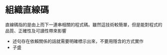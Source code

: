# 組織直線碼
直線碼指的是由上而下一連串相關的程式碼。雖然這技術較簡單，但是能對程式的品質、正確性及可讀性帶來影響
* 述句存在依賴關係的話就需要明確標示出來，不要用隱含的方式實作
* 子盛


<!--stackedit_data:
eyJoaXN0b3J5IjpbLTc3OTQ1NzcxNl19
-->